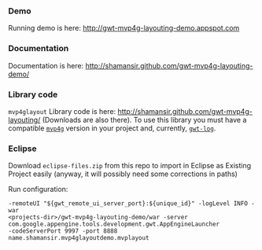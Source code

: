 ### Demo

Running demo is here: http://gwt-mvp4g-layouting-demo.appspot.com

### Documentation

Documentation is here: http://shamansir.github.com/gwt-mvp4g-layouting-demo/

### Library code

`mvp4glayout` Library code is here: http://shamansir.github.com/gwt-mvp4g-layouting/ (Downloads are also there). To use this library you must have a compatible [`mvp4g`](http://code.google.com/p/mvp4g) version in your project and, currently, [`gwt-log`](http://code.google.com/p/gwt-log).

### Eclipse

Download `eclipse-files.zip` from this repo to import in Eclipse as Existing Project easily (anyway, it will possibly need some corrections in paths)

Run configuration:

    -remoteUI "${gwt_remote_ui_server_port}:${unique_id}" -logLevel INFO -war
    <projects-dir>/gwt-mvp4g-layouting-demo/war -server com.google.appengine.tools.development.gwt.AppEngineLauncher 
    -codeServerPort 9997 -port 8888 name.shamansir.mvp4glayoutdemo.mvplayout

